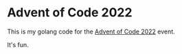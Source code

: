 # Advent of Code 2022

This is my golang code for the [Advent of Code 2022](https://adventofcode.com/2022) event.

It's fun.
